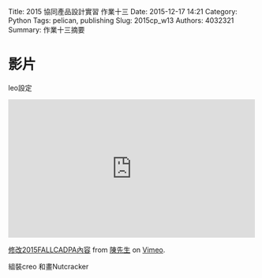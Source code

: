 Title: 2015 協同產品設計實習 作業十三
Date: 2015-12-17 14:21
Category: Python
Tags: pelican, publishing
Slug: 2015cp_w13
Authors: 4032321
Summary: 作業十三摘要


影片
============

leo設定

<iframe src="https://player.vimeo.com/video/148349503" width="500" height="281" frameborder="0" webkitallowfullscreen mozallowfullscreen allowfullscreen></iframe> <p><a href="https://vimeo.com/148349503">修改2015FALLCADPA內容</a> from <a href="https://vimeo.com/user40948986">陳先生</a> on <a href="https://vimeo.com">Vimeo</a>.</p>

組裝creo 和畫Nutcracker




